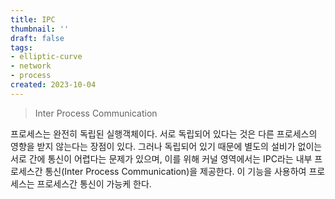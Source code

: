```yaml
---
title: IPC
thumbnail: ''
draft: false
tags:
- elliptic-curve
- network
- process
created: 2023-10-04
---
```



 > 
 > Inter Process Communication

프로세스는 완전히 독립된 실행객체이다. 서로 독립되어 있다는 것은 다른 프로세스의 영향을 받지 않는다는 장점이 있다. 그러나 독립되어 있기 때문에 별도의 설비가 없이는 서로 간에 통신이 어렵다는 문제가 있으며, 이를 위해 커널 영역에서는 IPC라는 내부 프로세스간 통신(Inter Process Communication)을 제공한다. 이 기능을 사용하여 프로세스는 프로세스간 통신이 가능케 한다.
